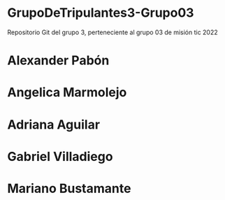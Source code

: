 # GrupoDeTripulantes3-Grupo03
Repositorio Git del grupo 3, perteneciente al grupo 03 de misión tic 2022
# Alexander Pabón
# Angelica Marmolejo
# Adriana Aguilar
# Gabriel Villadiego
# Mariano Bustamante
